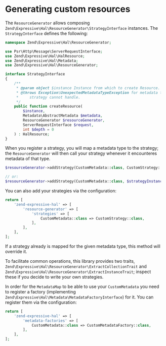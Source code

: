 # Generating custom resources

The `ResourceGenerator` allows composing `Zend\Expressive\Hal\ResourceGenerator\StrategyInterface`
instances. The `StrategyInterface` defines the following:

```php
namespace Zend\Expressive\Hal\ResourceGenerator;

use Psr\Http\Message\ServerRequestInterface;
use Zend\Expressive\Hal\HalResource;
use Zend\Expressive\Hal\Metadata;
use Zend\Expressive\Hal\ResourceGenerator;

interface StrategyInterface
{
    /**
     * @param object $instance Instance from which to create Resource.
     * @throws Exception\UnexpectedMetadataTypeException for metadata types the
     *     strategy cannot handle.
     */
    public function createResource(
        $instance,
        Metadata\AbstractMetadata $metadata,
        ResourceGenerator $resourceGenerator,
        ServerRequestInterface $request,
        int $depth = 0
    ) : HalResource;
}
```

When you register a strategy, you will map a metadata type to the strategy; the
`ResourceGenerator` will then call your strategy whenever it encounteres
metadata of that type.

```php
$resourceGenerator->addStrategy(CustomMetadata::class, CustomStrategy::class);

// or:
$resourceGenerator->addStrategy(CustomMetadata::class, $strategyInstance);
```

You can also add your strategies via the configuration:

```php
return [
    'zend-expressive-hal' => [
        'resource-generator' => [
            'strategies' => [
                CustomMetadata::class => CustomStrategy::class,
            ],
        ],
    ],
];
```

If a strategy already is mapped for the given metadata type, this method will
override it.

To facilitate common operations, this library provides two traits,
`Zend\Expressive\Hal\ResourceGenerator\ExtractCollectionTrait` and
`Zend\Expressive\Hal\ResourceGenerator\ExtractInstanceTrait`; inspect these if you
decide to write your own strategies.

In order for the `MetadataMap` to be able to use your `CustomMetadata` you need to register 
a factory (implementing `Zend\Expressive\Hal\Metadata\MetadataFactoryInterface`) for it.
You can register them via the configuration:

```php
return [
    'zend-expressive-hal' => [
        'metadata-factories' => [
            CustomMetadata::class => CustomMetadataFactory::class,
        ],
    ],
];
```
